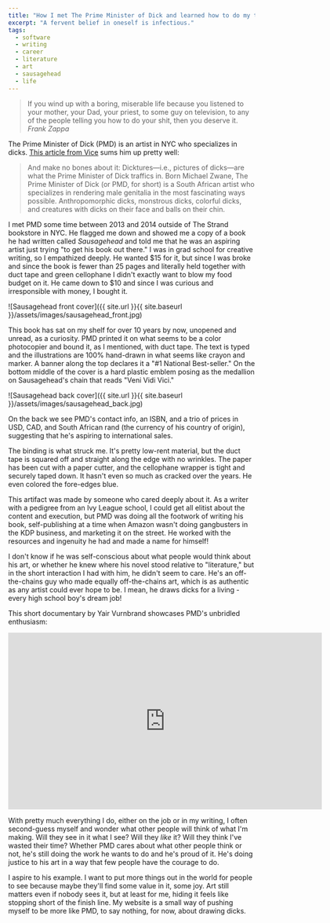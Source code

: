 ```yaml
---
title: "How I met The Prime Minister of Dick and learned how to do my thing"
excerpt: "A fervent belief in oneself is infectious."
tags:
  - software
  - writing
  - career
  - literature
  - art
  - sausagehead
  - life
---
```


> If you wind up with a boring, miserable life because you listened to your mother, your Dad, your priest, to some guy on television, to any of the people telling you how to do your shit, then you deserve it.
> <cite>Frank Zappa</cite>

The Prime Minister of Dick (PMD) is an artist in NYC who specializes in dicks. [This article from Vice](https://www.vice.com/sv/article/the-prime-minister-of-dick-is-the-best-penis-artist-on-earth-666/) sums him up pretty well:

> And make no bones about it: Dicktures—i.e., pictures of dicks—are what the Prime Minister of Dick traffics in. Born Michael Zwane, The Prime Minister of Dick (or PMD, for short) is a South African artist who specializes in rendering male genitalia in the most fascinating ways possible. Anthropomorphic dicks, monstrous dicks, colorful dicks, and creatures with dicks on their face and balls on their chin.

I met PMD some time between 2013 and 2014 outside of The Strand bookstore in NYC. He flagged me down and showed me a copy of a book he had written called *Sausagehead* and told me that he was an aspiring artist just trying "to get his book out there." I was in grad school for creative writing, so I empathized deeply. He wanted $15 for it, but since I was broke and since the book is fewer than 25 pages and literally held together with duct tape and green cellophane I didn't exactly want to blow my food budget on it. He came down to $10 and since I was curious and irresponsible with money, I bought it.

![Sausagehead front cover]({{ site.url }}{{ site.baseurl }}/assets/images/sausagehead_front.jpg)

This book has sat on my shelf for over 10 years by now, unopened and unread, as a curiosity. PMD printed it on what seems to be a color photocopier and bound it, as I mentioned, with duct tape. The text is typed and the illustrations are 100% hand-drawn in what seems like crayon and marker. A banner along the top declares it a "#1 National Best-seller." On the bottom middle of the cover is a hard plastic emblem posing as the medallion on Sausagehead's chain that reads "Veni Vidi Vici."

![Sausagehead back cover]({{ site.url }}{{ site.baseurl }}/assets/images/sausagehead_back.jpg)

On the back we see PMD's contact info, an ISBN, and a trio of prices in USD, CAD, and South African rand (the currency of his country of origin), suggesting that he's aspiring to international sales.

The binding is what struck me. It's pretty low-rent material, but the duct tape is squared off and straight along the edge with no wrinkles. The paper has been cut with a paper cutter, and the cellophane wrapper is tight and securely taped down. It hasn't even so much as cracked over the years. He even colored the fore-edges blue.

This artifact was made by someone who cared deeply about it. As a writer with a pedigree from an Ivy League school, I could get all elitist about the content and execution, but PMD was doing all the footwork of writing his book, self-publishing at a time when Amazon wasn't doing gangbusters in the KDP business, and marketing it on the street. He worked with the resources and ingenuity he had and made a name for himself!

I don't know if he was self-conscious about what people would think about his art, or whether he knew where his novel stood relative to "literature," but in the short interaction I had with him, he didn't seem to care. He's an off-the-chains guy who made equally off-the-chains art, which is as authentic as any artist could ever hope to be. I mean, he draws dicks for a living - every high school boy's dream job!

This short documentary by Yair Vurnbrand showcases PMD's unbridled enthusiasm:

<iframe width="640" height="360" src="https://www.youtube-nocookie.com/embed/QEHR9xXkMr8?controls=0" frameborder="0" allowfullscreen></iframe>

With pretty much everything I do, either on the job or in my writing, I often second-guess myself and wonder what other people will think of what I'm making. Will they see in it what I see? Will they *like* it? Will they think I've wasted their time? Whether PMD cares about what other people think or not, he's still doing the work he wants to do and he's proud of it. He's doing justice to his art in a way that few people have the courage to do.

I aspire to his example. I want to put more things out in the world for people to see because maybe they'll find some value in it, some joy. Art still matters even if nobody sees it, but at least for me, hiding it feels like stopping short of the finish line. My website is a small way of pushing myself to be more like PMD, to say nothing, for now, about drawing dicks.